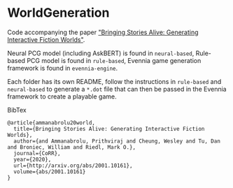 # WorldGeneration
Code accompanying the paper ["Bringing Stories Alive: Generating Interactive Fiction Worlds"](http://arxiv.org/abs/2001.10161).

Neural PCG model (including AskBERT) is found in ```neural-based```, Rule-based PCG model is found in ```rule-based```, Evennia game generation framework is found in ```evennia-engine```.

Each folder has its own README, follow the instructions in ```rule-based``` and ```neural-based``` to generate a ```*.dot``` file that can then be passed in the Evennia framework to create a playable game.

BibTex
```
@article{ammanabrolu20world,
  title={Bringing Stories Alive: Generating Interactive Fiction Worlds},
  author={and Ammanabrolu, Prithviraj and Cheung, Wesley and Tu, Dan and Broniec, William and Riedl, Mark O.},
  journal={CoRR},
  year={2020},
  url={http://arxiv.org/abs/2001.10161},
  volume={abs/2001.10161}
}
```
